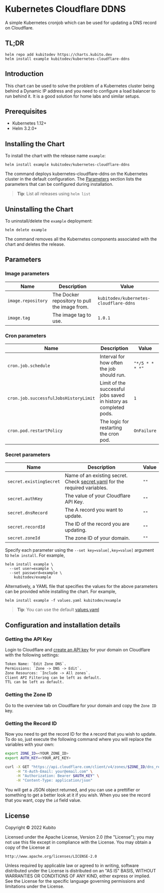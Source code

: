 # Kubernetes Cloudflare DDNS

A simple Kubernetes cronjob which can be used for updating a DNS record on Cloudflare.

## TL;DR

```console
helm repo add kubitodev https://charts.kubito.dev
helm install example kubitodev/kubernetes-cloudflare-ddns
```

## Introduction

This chart can be used to solve the problem of a Kubernetes cluster being behind a Dynamic IP address and you need to configure a load balancer to run behind it. It is a good solution for home labs and similar setups.

## Prerequisites

- Kubernetes 1.12+
- Helm 3.2.0+

## Installing the Chart

To install the chart with the release name `example`:

```console
helm install example kubitodev/kubernetes-cloudflare-ddns
```

The command deploys kubernetes-cloudflare-ddns on the Kubernetes cluster in the default configuration. The [Parameters](#parameters) section lists the parameters that can be configured during installation.

> **Tip**: List all releases using `helm list`

## Uninstalling the Chart

To uninstall/delete the `example` deployment:

```console
helm delete example
```

The command removes all the Kubernetes components associated with the chart and deletes the release.

## Parameters

### Image parameters

| Name               | Description                                   | Value                                  |
| ------------------ | --------------------------------------------- | -------------------------------------- |
| `image.repository` | The Docker repository to pull the image from. | `kubitodev/kubernetes-cloudflare-ddns` |
| `image.tag`        | The image tag to use.                         | `1.0.1`                                |


### Cron parameters

| Name                                  | Description                                                      | Value           |
| ------------------------------------- | ---------------------------------------------------------------- | --------------- |
| `cron.job.schedule`                   | Interval for how often the job should run.                       | `"*/5 * * * *"` |
| `cron.job.successfulJobsHistoryLimit` | Limit of the successful jobs saved in history as completed pods. | `1`             |
| `cron.pod.restartPolicy`              | The logic for restarting the cron pod.                           | `OnFailure`     |


### Secret parameters

| Name                    | Description                                                                                                                                                                                | Value |
| ----------------------- | ------------------------------------------------------------------------------------------------------------------------------------------------------------------------------------------ | ----- |
| `secret.existingSecret` | Name of an existing secret. Check [secret.yaml](https://artifacthub.io/packages/helm/kubitodev/kubernetes-cloudflare-ddns?modal=template&template=secret.yaml) for the required variables. | `""`  |
| `secret.authKey`        | The value of your Cloudflare API Key.                                                                                                                                                      | `""`  |
| `secret.dnsRecord`      | The A record you want to update.                                                                                                                                                           | `""`  |
| `secret.recordId`       | The ID of the record you are updating.                                                                                                                                                     | `""`  |
| `secret.zoneId`         | The zone ID of your domain.                                                                                                                                                                | `""`  |


Specify each parameter using the `--set key=value[,key=value]` argument to `helm install`. For example,

```console
helm install example \
  --set user=example \
  --set password=example \
    kubitodev/example
```

Alternatively, a YAML file that specifies the values for the above parameters can be provided while installing the chart. For example,

```console
helm install example -f values.yaml kubitodev/example
```

> **Tip**: You can use the default [values.yaml](values.yaml)

## Configuration and installation details

### Getting the API Key

Login to Cloudflare and [create an API key](https://dash.cloudflare.com/profile/api-tokens) for your domain on Cloudflare with the following settings:

```txt
Token Name: `Edit Zone DNS`.
Permissions: `Zone -> DNS -> Edit`.
Zone Resources: `Include -> All zones`.
Client API Filtering can be left as default.
TTL can be left as default.
```

### Getting the Zone ID

Go to the overview tab on Cloudflare for your domain and copy the `Zone ID` key.

### Getting the Record ID

Now you need to get the record ID for the `A` record that you wish to update. To do so, just execute the following command where you will replace the variables with your own:

```bash
export ZONE_ID=<YOUR_ZONE_ID>
export AUTH_KEY=<YOUR_API_KEY>

curl -X GET "https://api.cloudflare.com/client/v4/zones/$ZONE_ID/dns_records?type=A" \
     -H "X-Auth-Email: your@email.com" \
     -H "Authorization: Bearer $AUTH_KEY" \
     -H "Content-Type: application/json"
```

You will get a JSON object returned, and you can use a prettifier or something to get a better look at it if you wish. When you see the record that you want, copy the `id` field value.

## License

Copyright &copy; 2022 Kubito

Licensed under the Apache License, Version 2.0 (the "License");
you may not use this file except in compliance with the License.
You may obtain a copy of the License at

    http://www.apache.org/licenses/LICENSE-2.0

Unless required by applicable law or agreed to in writing, software
distributed under the License is distributed on an "AS IS" BASIS,
WITHOUT WARRANTIES OR CONDITIONS OF ANY KIND, either express or implied.
See the License for the specific language governing permissions and
limitations under the License.
